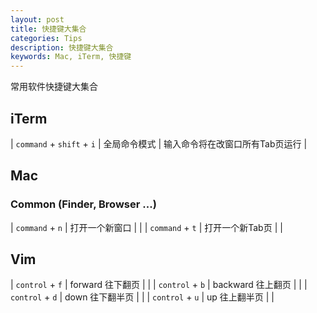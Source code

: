```yaml
---
layout: post
title: 快捷键大集合
categories: Tips
description: 快捷键大集合
keywords: Mac, iTerm, 快捷键
---
```



常用软件快捷键大集合

## iTerm

| `command` + `shift` + `i` | 全局命令模式 | 输入命令将在改窗口所有Tab页运行 |

## Mac
### Common (Finder, Browser ...)

| `command` + `n` | 打开一个新窗口 | |
| `command` + `t` | 打开一个新Tab页 | |

## Vim

| `control` + `f` | forward 往下翻页 | |
| `control` + `b` | backward 往上翻页 | |
| `control` + `d` | down 往下翻半页 | |
| `control` + `u` | up 往上翻半页 | |

